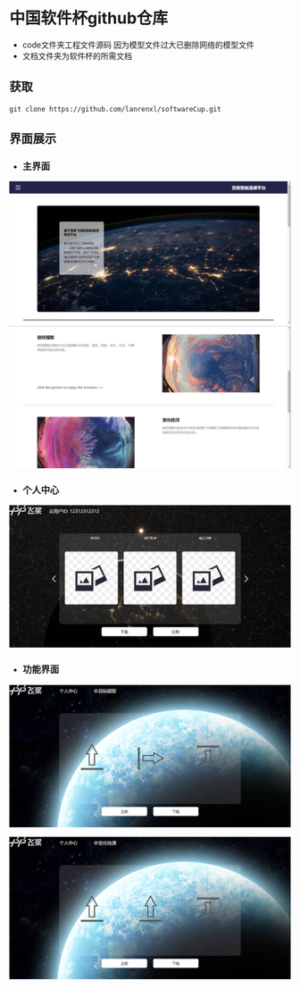 # 中国软件杯github仓库
- code文件夹工程文件源码
因为模型文件过大已删除网络的模型文件
- 文档文件夹为软件杯的所需文档
## 获取
```
git clone https://github.com/lanrenxl/softwareCup.git
```
## 界面展示
- ### 主界面
![主界面](./doc/pic/home.jpg "Magic Gardens")
![主界面](./doc/pic/home2.jpg "Magic Gardens")

- ### 个人中心
![主界面](./doc/pic/user.jpg "Magic Gardens")

- ### 功能界面
![1](./doc/pic/td.jpg )

![2](./doc/pic/cd.jpg "Magic Gardens")